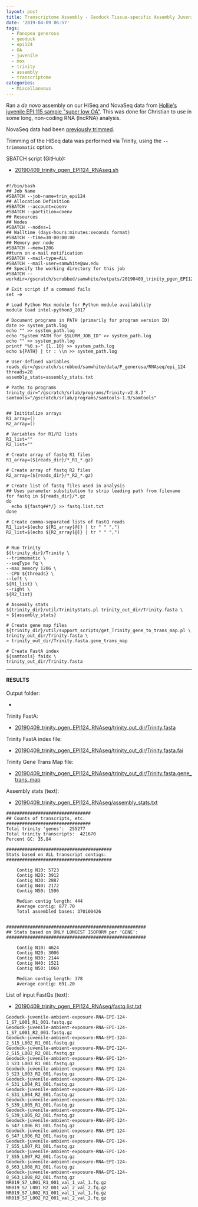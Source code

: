 ```yaml
---
layout: post
title: Transcriptome Assembly - Geoduck Tissue-specific Assembly Juvenile Ambient OA EPI124 with HiSeq and NovaSeq Data on Mox
date: '2019-04-09 06:57'
tags:
  - Panopea generosa
  - geoduck
  - epi124
  - OA
  - juvenile
  - mox
  - trinity
  - assembly
  - transcriptome
categories:
  - Miscellaneous
---
```

Ran a _de novo_ assembly on our HiSeq and NovaSeq data from [Hollie's juvenile EPI 115 sample "super low OA"](https://github.com/hputnam/project_juvenile_geoduck_OA/blob/master/Setup_Notes/Sample_List.csv). This was done for Christian to use in some long, non-coding RNA (lncRNA) analysis.


NovaSeq data had been [previously trimmed](https://robertslab.github.io/sams-notebook/2018/01/25/adapter-trimming-and-fastqc-illumina-geoduck-novaseq-data.html).

Trimming of the HiSeq data was performed via Trinity, using the `--trimmomatic` option.

SBATCH script (GitHub):

- [20190409_trinity_pgen_EPI124_RNAseq.sh](https://github.com/RobertsLab/sams-notebook/blob/master/sbatch_scripts/20190409_trinity_pgen_EPI124_RNAseq.sh)

<pre><code>
#!/bin/bash
## Job Name
#SBATCH --job-name=trin_epi124
## Allocation Definition
#SBATCH --account=coenv
#SBATCH --partition=coenv
## Resources
## Nodes
#SBATCH --nodes=1
## Walltime (days-hours:minutes:seconds format)
#SBATCH --time=30-00:00:00
## Memory per node
#SBATCH --mem=120G
##turn on e-mail notification
#SBATCH --mail-type=ALL
#SBATCH --mail-user=samwhite@uw.edu
## Specify the working directory for this job
#SBATCH --workdir=/gscratch/scrubbed/samwhite/outputs/20190409_trinity_pgen_EPI124_RNAseq

# Exit script if a command fails
set -e

# Load Python Mox module for Python module availability
module load intel-python3_2017

# Document programs in PATH (primarily for program version ID)
date >> system_path.log
echo "" >> system_path.log
echo "System PATH for $SLURM_JOB_ID" >> system_path.log
echo "" >> system_path.log
printf "%0.s-" {1..10} >> system_path.log
echo ${PATH} | tr : \\n >> system_path.log

# User-defined variables
reads_dir=/gscratch/scrubbed/samwhite/data/P_generosa/RNAseq/epi_124
threads=28
assembly_stats=assembly_stats.txt

# Paths to programs
trinity_dir="/gscratch/srlab/programs/Trinity-v2.8.3"
samtools="/gscratch/srlab/programs/samtools-1.9/samtools"


## Inititalize arrays
R1_array=()
R2_array=()

# Variables for R1/R2 lists
R1_list=""
R2_list=""

# Create array of fastq R1 files
R1_array=(${reads_dir}/*_R1_*.gz)

# Create array of fastq R2 files
R2_array=(${reads_dir}/*_R2_*.gz)

# Create list of fastq files used in analysis
## Uses parameter substitution to strip leading path from filename
for fastq in ${reads_dir}/*.gz
do
  echo ${fastq##*/} >> fastq.list.txt
done

# Create comma-separated lists of FastQ reads
R1_list=$(echo ${R1_array[@]} | tr " " ",")
R2_list=$(echo ${R2_array[@]} | tr " " ",")


# Run Trinity
${trinity_dir}/Trinity \
--trimmomatic \
--seqType fq \
--max_memory 120G \
--CPU ${threads} \
--left \
${R1_list} \
--right \
${R2_list}

# Assembly stats
${trinity_dir}/util/TrinityStats.pl trinity_out_dir/Trinity.fasta \
> ${assembly_stats}

# Create gene map files
${trinity_dir}/util/support_scripts/get_Trinity_gene_to_trans_map.pl \
trinity_out_dir/Trinity.fasta \
> trinity_out_dir/Trinity.fasta.gene_trans_map

# Create FastA index
${samtools} faidx \
trinity_out_dir/Trinity.fasta
</code></pre>

---

#### RESULTS

Output folder:

- [](http://gannet.fish.washington.edu/Atumefaciens/20190409_trinity_pgen_EPI124_RNAseq/)

Trinity FastA:

- [20190409_trinity_pgen_EPI124_RNAseq/trinity_out_dir/Trinity.fasta](http://gannet.fish.washington.edu/Atumefaciens/20190409_trinity_pgen_EPI124_RNAseq/trinity_out_dir/Trinity.fasta)

Trinity FastA index file:

- [20190409_trinity_pgen_EPI124_RNAseq/trinity_out_dir/Trinity.fasta.fai](http://gannet.fish.washington.edu/Atumefaciens/20190409_trinity_pgen_EPI124_RNAseq/trinity_out_dir/Trinity.fasta.fai)

Trinity Gene Trans Map file:

- [20190409_trinity_pgen_EPI124_RNAseq/trinity_out_dir/Trinity.fasta.gene_trans_map](http://gannet.fish.washington.edu/Atumefaciens/20190409_trinity_pgen_EPI124_RNAseq/trinity_out_dir/Trinity.fasta.gene_trans_map)


Assembly stats (text):

- [20190409_trinity_pgen_EPI124_RNAseq/assembly_stats.txt](http://gannet.fish.washington.edu/Atumefaciens/20190409_trinity_pgen_EPI124_RNAseq/assembly_stats.txt)

```
################################
## Counts of transcripts, etc.
################################
Total trinity 'genes':	255277
Total trinity transcripts:	421670
Percent GC: 35.84

########################################
Stats based on ALL transcript contigs:
########################################

	Contig N10: 5723
	Contig N20: 3912
	Contig N30: 2887
	Contig N40: 2172
	Contig N50: 1596

	Median contig length: 444
	Average contig: 877.70
	Total assembled bases: 370100426


#####################################################
## Stats based on ONLY LONGEST ISOFORM per 'GENE':
#####################################################

	Contig N10: 4624
	Contig N20: 3006
	Contig N30: 2144
	Contig N40: 1521
	Contig N50: 1060

	Median contig length: 378
	Average contig: 691.20
```

List of input FastQs (text):

- [20190409_trinity_pgen_EPI124_RNAseq/fastq.list.txt](http://gannet.fish.washington.edu/Atumefaciens/20190409_trinity_pgen_EPI124_RNAseq/fastq.list.txt)

```
Geoduck-juvenile-ambient-exposure-RNA-EPI-124-1_S7_L001_R1_001.fastq.gz
Geoduck-juvenile-ambient-exposure-RNA-EPI-124-1_S7_L001_R2_001.fastq.gz
Geoduck-juvenile-ambient-exposure-RNA-EPI-124-2_S15_L002_R1_001.fastq.gz
Geoduck-juvenile-ambient-exposure-RNA-EPI-124-2_S15_L002_R2_001.fastq.gz
Geoduck-juvenile-ambient-exposure-RNA-EPI-124-3_S23_L003_R1_001.fastq.gz
Geoduck-juvenile-ambient-exposure-RNA-EPI-124-3_S23_L003_R2_001.fastq.gz
Geoduck-juvenile-ambient-exposure-RNA-EPI-124-4_S31_L004_R1_001.fastq.gz
Geoduck-juvenile-ambient-exposure-RNA-EPI-124-4_S31_L004_R2_001.fastq.gz
Geoduck-juvenile-ambient-exposure-RNA-EPI-124-5_S39_L005_R1_001.fastq.gz
Geoduck-juvenile-ambient-exposure-RNA-EPI-124-5_S39_L005_R2_001.fastq.gz
Geoduck-juvenile-ambient-exposure-RNA-EPI-124-6_S47_L006_R1_001.fastq.gz
Geoduck-juvenile-ambient-exposure-RNA-EPI-124-6_S47_L006_R2_001.fastq.gz
Geoduck-juvenile-ambient-exposure-RNA-EPI-124-7_S55_L007_R1_001.fastq.gz
Geoduck-juvenile-ambient-exposure-RNA-EPI-124-7_S55_L007_R2_001.fastq.gz
Geoduck-juvenile-ambient-exposure-RNA-EPI-124-8_S63_L008_R1_001.fastq.gz
Geoduck-juvenile-ambient-exposure-RNA-EPI-124-8_S63_L008_R2_001.fastq.gz
NR019_S7_L001_R1_001_val_1_val_1.fq.gz
NR019_S7_L001_R2_001_val_2_val_2.fq.gz
NR019_S7_L002_R1_001_val_1_val_1.fq.gz
NR019_S7_L002_R2_001_val_2_val_2.fq.gz
```
